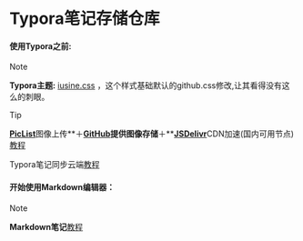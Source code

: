 # Typora笔记存储仓库



#### 使用Typora之前:

> [!NOTE]
>
> **Typora主题:** [iusine.css](./iusine.css) ，这个样式基础默认的github.css修改,让其看得没有这么的刺眼。

> [!TIP]
>
> [**PicList**](https://github.com/Kuingsmile/PicList/)图像上传**＋**[**GitHub**](https://github.com/)提供图像存储**＋**[**JSDelivr**](https://www.jsdelivr.com/)CDN加速(国内可用节点)[教程](./PicList＋GitHub＋JSDelivr(国内节点)搭建图床.md)
>
> Typora笔记同步云端[教程](./Gitee+GitHub+Typora笔记云同步.md)

#### 开始使用Markdown编辑器：

> [!NOTE]
>
> **Markdown笔记**[教程](./MarkDown笔记.md)

